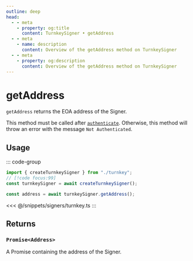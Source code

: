 ```yaml
---
outline: deep
head:
  - - meta
    - property: og:title
      content: TurnkeySigner • getAddress
  - - meta
    - name: description
      content: Overview of the getAddress method on TurnkeySigner
  - - meta
    - property: og:description
      content: Overview of the getAddress method on TurnkeySigner
---
```


# getAddress

`getAddress` returns the EOA address of the Signer.

This method must be called after [`authenticate`](/packages/aa-signers/turnkey/authenticate). Otherwise, this method will throw an error with the message `Not Authenticated`.

## Usage

::: code-group

```ts [example.ts]
import { createTurnkeySigner } from "./turnkey";
// [!code focus:99]
const turnkeySigner = await createTurnkeySigner();

const address = await turnkeySigner.getAddress();
```

<<< @/snippets/signers/turnkey.ts
:::

## Returns

### `Promise<Address>`

A Promise containing the address of the Signer.
